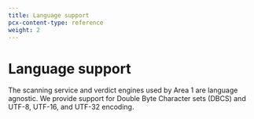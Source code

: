 ```yaml
---
title: Language support
pcx-content-type: reference
weight: 2
---
```


# Language support

The scanning service and verdict engines used by Area 1 are language agnostic. We provide support for Double Byte Character sets (DBCS) and UTF-8, UTF-16, and UTF-32 encoding.
